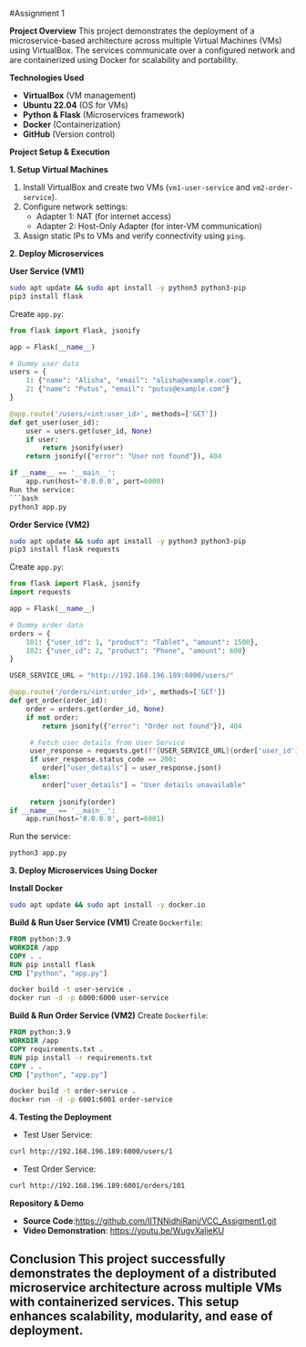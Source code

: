 #Assignment 1

**Project Overview**
This project demonstrates the deployment of a microservice-based architecture across multiple Virtual Machines (VMs) using VirtualBox. The services communicate over a configured network and are containerized using Docker for scalability and portability.

**Technologies Used**
- **VirtualBox** (VM management)
- **Ubuntu 22.04** (OS for VMs)
- **Python & Flask** (Microservices framework)
- **Docker** (Containerization)
- **GitHub** (Version control)

**Project Setup & Execution**

**1. Setup Virtual Machines**
1. Install VirtualBox and create two VMs (`vm1-user-service` and `vm2-order-service`).
2. Configure network settings: 
   - Adapter 1: NAT (for internet access)
   - Adapter 2: Host-Only Adapter (for inter-VM communication)
3. Assign static IPs to VMs and verify connectivity using `ping`.

**2. Deploy Microservices**

**User Service (VM1)**
```bash
sudo apt update && sudo apt install -y python3 python3-pip
pip3 install flask
```
Create `app.py`:
```python
from flask import Flask, jsonify

app = Flask(__name__)

# Dummy user data
users = {
    1: {"name": "Alisha", "email": "alisha@example.com"},
    2: {"name": "Putus", "email": "putus@example.com"}
}

@app.route('/users/<int:user_id>', methods=['GET'])
def get_user(user_id):
    user = users.get(user_id, None)
    if user:
        return jsonify(user)
    return jsonify({"error": "User not found"}), 404

if __name__ == '__main__':
    app.run(host='0.0.0.0', port=6000)
Run the service:
```bash
python3 app.py
```

**Order Service (VM2)**
```bash
sudo apt update && sudo apt install -y python3 python3-pip
pip3 install flask requests
```
Create `app.py`:
```python
from flask import Flask, jsonify
import requests

app = Flask(__name__)

# Dummy order data
orders = {
    101: {"user_id": 1, "product": "Tablet", "amount": 1500},
    102: {"user_id": 2, "product": "Phone", "amount": 600}
}

USER_SERVICE_URL = "http://192.168.196.189:6000/users/"  

@app.route('/orders/<int:order_id>', methods=['GET'])
def get_order(order_id):
    order = orders.get(order_id, None)
    if not order:
        return jsonify({"error": "Order not found"}), 404

     # Fetch user details from User Service
     user_response = requests.get(f"{USER_SERVICE_URL}{order['user_id']}") 
     if user_response.status_code == 200: 
        order["user_details"] = user_response.json() 
     else: 
        order["user_details"] = "User details unavailable" 
        
     return jsonify(order) 
if __name__ == '__main__':
    app.run(host='0.0.0.0', port=6001)
```
Run the service:
```bash
python3 app.py
```

**3. Deploy Microservices Using Docker**

**Install Docker**
```bash
sudo apt update && sudo apt install -y docker.io
```

**Build & Run User Service (VM1)**
Create `Dockerfile`:
```dockerfile
FROM python:3.9
WORKDIR /app
COPY . .
RUN pip install flask
CMD ["python", "app.py"]
```
```bash
docker build -t user-service .
docker run -d -p 6000:6000 user-service
```

**Build & Run Order Service (VM2)**
Create `Dockerfile`:
```dockerfile
FROM python:3.9
WORKDIR /app
COPY requirements.txt .
RUN pip install -r requirements.txt
COPY . .
CMD ["python", "app.py"]
```
```bash
docker build -t order-service .
docker run -d -p 6001:6001 order-service
```

**4. Testing the Deployment**
- Test User Service:
```bash
curl http://192.168.196.189:6000/users/1
```
- Test Order Service:
```bash
curl http://192.168.196.189:6001/orders/101
```

**Repository & Demo**
- **Source Code**:https://github.com/IITNNidhiRani/VCC_Assigment1.git
- **Video Demonstration**: https://youtu.be/WugvXalieKU

**Conclusion**
This project successfully demonstrates the deployment of a distributed microservice architecture across multiple VMs with containerized services. This setup enhances scalability, modularity, and ease of deployment.
---
